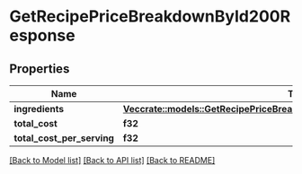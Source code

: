 # GetRecipePriceBreakdownById200Response

## Properties

Name | Type | Description | Notes
------------ | ------------- | ------------- | -------------
**ingredients** | [**Vec<crate::models::GetRecipePriceBreakdownById200ResponseIngredientsInner>**](getRecipePriceBreakdownByID_200_response_ingredients_inner.md) |  | 
**total_cost** | **f32** |  | 
**total_cost_per_serving** | **f32** |  | 

[[Back to Model list]](../README.md#documentation-for-models) [[Back to API list]](../README.md#documentation-for-api-endpoints) [[Back to README]](../README.md)


